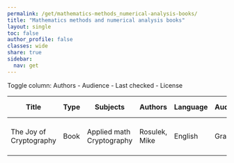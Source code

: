 ```yaml
---
permalink: /get/mathematics-methods_numerical-analysis-books/
title: "Mathematics methods and numerical analysis books"
layout: single
toc: false
author_profile: false
classes: wide
share: true
sidebar:
  nav: get
---
```


<div class="table_cols_toggles">
Toggle column: <a class="toggle-vis btn btn--danger" data-column="3">Authors</a> - <a class="toggle-vis btn btn--danger" data-column="5">Audience</a> - <a class="toggle-vis btn btn--danger" data-column="8">Last checked</a> - <a class="toggle-vis btn btn--danger" data-column="9">License</a>
</div>
<table class="display" style="width:100%">
<thead>
<tr>
    <th>Title</th>
    <th>Type</th>
    <th>Subjects</th>
    <th>Authors</th>
    <th>Language</th>
    <th>Audience</th>
    <th>Reviews</th>
    <th>URLs</th>
    <th>Last checked</th>
    <th>License</th>
</tr>
</thead>
<tbody>
<tr>
    <td>The Joy of Cryptography</td>
    <td>Book</td>
    <td>Applied math<br> Cryptography</td>
    <td>Rosulek, Mike</td>
    <td>English</td>
    <td>Grad</td>
    <td></td>
    <td><a href="https://joyofcryptography.com/pdf/book.pdf" target="_blank" class="btn btn--primary">PDF</a><br><a href="https://joyofcryptography.com/" target="_blank" class="btn btn--warning">Site</a></td>
    <td>2023-11-17</td>
    <td>CC BY-NC-SA 4.0 DEED</td>
</tr>
<tfoot>
<tr>
    <td></td>
    <td></td>
    <td></td>
    <td></td>
    <td></td>
    <td></td>
    <td></td>
    <td></td>
    <td></td>
    <td></td>
</tr>
</tfoot>
